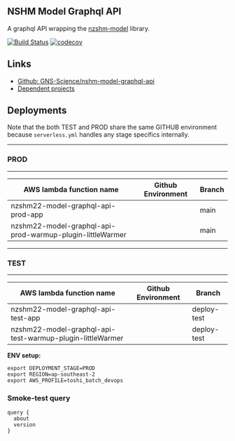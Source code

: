 

## NSHM Model Graphql API

A graphql API wrapping the [nzshm-model](/nzshm-documentation/components/nzshm_model/) library. 

[![Build Status](https://github.com/GNS-Science/nshm-model-graphql-api/actions/workflows/dev.yml/badge.svg)](https://github.com/GNS-Science/nshm-model-graphql-api/actions/workflows/dev.yml)
[![codecov](https://codecov.io/gh/GNS-Science/nshm-model-graphql-api/branch/main/graphs/badge.svg)](https://codecov.io/github/GNS-Science/nshm-model-graphql-api)

## Links

 - [Github: GNS-Science/nshm-model-graphql-api](https://github.com/GNS-Science/nshm-model-graphql-api)
 - [Dependent projects](https://github.com/GNS-Science/nshm-model-graphql-api/network/dependents)


## Deployments

Note that the both TEST and PROD share the same GITHUB environment because `serverless.yml` handles any stage specifics internally. 

-----
### PROD
-----

| AWS lambda function name                                    | Github Environment | Branch       |
| ----------------------------------------------------------- | ------------------ | ------------ | 
| nzshm22-model-graphql-api-prod-app                         |                | main  | 
| nzshm22-model-graphql-api-prod-warmup-plugin-littleWarmer  |                | main  | 


-----
### TEST
-----

| AWS lambda function name                                    | Github Environment | Branch       |
| ----------------------------------------------------------- | ------------------ | ------------ | 
| nzshm22-model-graphql-api-test-app                         |                | deploy-test  | 
| nzshm22-model-graphql-api-test-warmup-plugin-littleWarmer  |                | deploy-test  | 


**ENV setup:**
```
export DEPLOYMENT_STAGE=PROD
export REGION=ap-southeast-2
export AWS_PROFILE=toshi_batch_devops
```

### Smoke-test query

```
query {
  about
  version 
}
```

